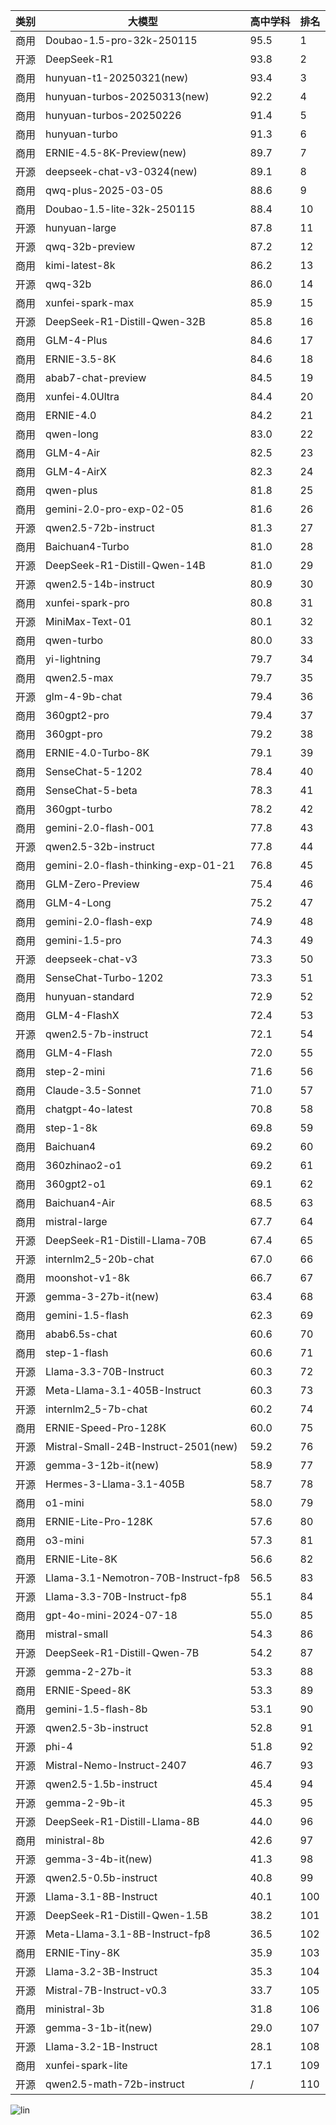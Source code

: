 
| 类别 | 大模型                         | 高中学科 | 排名 |
|-----|------------------------------|---------|----|
|商用|Doubao-1.5-pro-32k-250115|95.5|1|
|开源|DeepSeek-R1|93.8|2|
|商用|hunyuan-t1-20250321(new)|93.4|3|
|商用|hunyuan-turbos-20250313(new)|92.2|4|
|商用|hunyuan-turbos-20250226|91.4|5|
|商用|hunyuan-turbo|91.3|6|
|商用|ERNIE-4.5-8K-Preview(new)|89.7|7|
|开源|deepseek-chat-v3-0324(new)|89.1|8|
|商用|qwq-plus-2025-03-05|88.6|9|
|商用|Doubao-1.5-lite-32k-250115|88.4|10|
|开源|hunyuan-large|87.8|11|
|开源|qwq-32b-preview|87.2|12|
|商用|kimi-latest-8k|86.2|13|
|开源|qwq-32b|86.0|14|
|商用|xunfei-spark-max|85.9|15|
|开源|DeepSeek-R1-Distill-Qwen-32B|85.8|16|
|商用|GLM-4-Plus|84.6|17|
|商用|ERNIE-3.5-8K|84.6|18|
|商用|abab7-chat-preview|84.5|19|
|商用|xunfei-4.0Ultra|84.4|20|
|商用|ERNIE-4.0|84.2|21|
|商用|qwen-long|83.0|22|
|商用|GLM-4-Air|82.5|23|
|商用|GLM-4-AirX|82.3|24|
|商用|qwen-plus|81.8|25|
|商用|gemini-2.0-pro-exp-02-05|81.6|26|
|开源|qwen2.5-72b-instruct|81.3|27|
|商用|Baichuan4-Turbo|81.0|28|
|开源|DeepSeek-R1-Distill-Qwen-14B|81.0|29|
|开源|qwen2.5-14b-instruct|80.9|30|
|商用|xunfei-spark-pro|80.8|31|
|开源|MiniMax-Text-01|80.1|32|
|商用|qwen-turbo|80.0|33|
|商用|yi-lightning|79.7|34|
|商用|qwen2.5-max|79.7|35|
|开源|glm-4-9b-chat|79.4|36|
|商用|360gpt2-pro|79.4|37|
|商用|360gpt-pro|79.2|38|
|商用|ERNIE-4.0-Turbo-8K|79.1|39|
|商用|SenseChat-5-1202|78.4|40|
|商用|SenseChat-5-beta|78.3|41|
|商用|360gpt-turbo|78.2|42|
|商用|gemini-2.0-flash-001|77.8|43|
|开源|qwen2.5-32b-instruct|77.8|44|
|商用|gemini-2.0-flash-thinking-exp-01-21|76.8|45|
|商用|GLM-Zero-Preview|75.4|46|
|商用|GLM-4-Long|75.2|47|
|商用|gemini-2.0-flash-exp|74.9|48|
|商用|gemini-1.5-pro|74.3|49|
|开源|deepseek-chat-v3|73.3|50|
|商用|SenseChat-Turbo-1202|73.3|51|
|商用|hunyuan-standard|72.9|52|
|商用|GLM-4-FlashX|72.4|53|
|开源|qwen2.5-7b-instruct|72.1|54|
|商用|GLM-4-Flash|72.0|55|
|商用|step-2-mini|71.6|56|
|商用|Claude-3.5-Sonnet|71.0|57|
|商用|chatgpt-4o-latest|70.8|58|
|商用|step-1-8k|69.8|59|
|商用|Baichuan4|69.2|60|
|商用|360zhinao2-o1|69.2|61|
|商用|360gpt2-o1|69.1|62|
|商用|Baichuan4-Air|68.5|63|
|商用|mistral-large|67.7|64|
|开源|DeepSeek-R1-Distill-Llama-70B|67.4|65|
|开源|internlm2_5-20b-chat|67.0|66|
|商用|moonshot-v1-8k|66.7|67|
|开源|gemma-3-27b-it(new)|63.4|68|
|商用|gemini-1.5-flash|62.3|69|
|商用|abab6.5s-chat|60.6|70|
|商用|step-1-flash|60.6|71|
|开源|Llama-3.3-70B-Instruct|60.3|72|
|开源|Meta-Llama-3.1-405B-Instruct|60.3|73|
|开源|internlm2_5-7b-chat|60.2|74|
|商用|ERNIE-Speed-Pro-128K|60.0|75|
|开源|Mistral-Small-24B-Instruct-2501(new)|59.2|76|
|开源|gemma-3-12b-it(new)|58.9|77|
|开源|Hermes-3-Llama-3.1-405B|58.7|78|
|商用|o1-mini|58.0|79|
|商用|ERNIE-Lite-Pro-128K|57.6|80|
|商用|o3-mini|57.3|81|
|商用|ERNIE-Lite-8K|56.6|82|
|开源|Llama-3.1-Nemotron-70B-Instruct-fp8|56.5|83|
|开源|Llama-3.3-70B-Instruct-fp8|55.1|84|
|商用|gpt-4o-mini-2024-07-18|55.0|85|
|商用|mistral-small|54.3|86|
|开源|DeepSeek-R1-Distill-Qwen-7B|54.2|87|
|开源|gemma-2-27b-it|53.3|88|
|商用|ERNIE-Speed-8K|53.3|89|
|商用|gemini-1.5-flash-8b|53.1|90|
|开源|qwen2.5-3b-instruct|52.8|91|
|开源|phi-4|51.8|92|
|开源|Mistral-Nemo-Instruct-2407|46.7|93|
|开源|qwen2.5-1.5b-instruct|45.4|94|
|开源|gemma-2-9b-it|45.3|95|
|开源|DeepSeek-R1-Distill-Llama-8B|44.0|96|
|商用|ministral-8b|42.6|97|
|开源|gemma-3-4b-it(new)|41.3|98|
|开源|qwen2.5-0.5b-instruct|40.8|99|
|开源|Llama-3.1-8B-Instruct|40.1|100|
|开源|DeepSeek-R1-Distill-Qwen-1.5B|38.2|101|
|开源|Meta-Llama-3.1-8B-Instruct-fp8|36.5|102|
|商用|ERNIE-Tiny-8K|35.9|103|
|开源|Llama-3.2-3B-Instruct|35.3|104|
|开源|Mistral-7B-Instruct-v0.3|33.7|105|
|商用|ministral-3b|31.8|106|
|开源|gemma-3-1b-it(new)|29.0|107|
|开源|Llama-3.2-1B-Instruct|28.1|108|
|商用|xunfei-spark-lite|17.1|109|
|开源|qwen2.5-math-72b-instruct|/|110|


![lin](../pic/高中学科.png)

